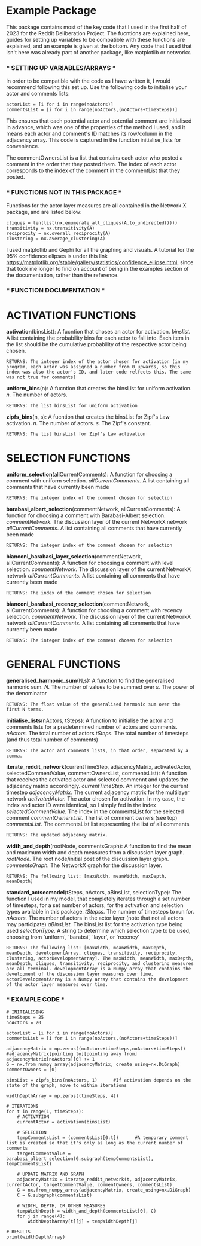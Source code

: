 # Example Package

This package contains most of the key code that I used in the first half of 2023 for the Reddit Deliberation Project. 
The fucntions are explained here, guides for setting up variables to be compatible with these functions are explained, and an example is given at the bottom. 
Any code that I used that isn't here was already part of another package, like matplotlib or networkx. 

### * SETTING UP VARIABLES/ARRAYS * ###

In order to be compatible with the code as I have written it, I would recommend following this set up. 
Use the following code to initialise your actor and comments lists: 
```
actorList = [i for i in range(noActors)]
commentsList = [i for i in range(noActors,(noActors+timeSteps))]
```
This ensures that each potential actor and potential comment are initialised in advance, which was one of the properties of the method I used, and it means each actor and comment's ID matches its row/column in the adjacency array. This code is captured in the function initialise_lists for convenience. 

The commentOwnersList is a list that contains each actor who posted a comment in the order that they posted them. The index of each actor corresponds to the index of the comment in the commentList that they posted. 


### * FUNCTIONS NOT IN THIS PACKAGE * ###

Functions for the actor layer measures are all contained in the Network X package, and are listed below: 
```
cliques = len(list(nx.enumerate_all_cliques(A.to_undirected())))
transitivity = nx.transitivity(A)
reciprocity = nx.overall_reciprocity(A)
clustering = nx.average_clustering(A)
```
I used matplotlib and Gephi for all the graphing and visuals. A tutorial for the 95% confidence elipses is under this link https://matplotlib.org/stable/gallery/statistics/confidence_ellipse.html, since that took me longer to find on account of being in the examples section of the documentation, rather than the reference. 


### * FUNCTION DOCUMENTATION * ###

# ACTIVATION FUNCTIONS

**activation**(binsList):
A fucntion that choses an actor for activation. 
    *binslist.* A list containing the probability bins for each actor to fall into. Each item in the list should be the cumulative probability of the respective actor being chosen. 

    RETURNS: The integer index of the actor chosen for activation (in my program, each actor was assigned a number from 0 upwards, so this index was also the actor's ID, and later code relfects this. The same was not true for comments)

**uniform_bins**(n):
A fucntion that creates the binsList for uniform activation.
    *n.* The number of actors. 
    
    RETURNS: The list binsList for uniform activation

**zipfs_bins**(n, s):
A fucntion that creates the binsList for Zipf's Law activation.
    *n.* The number of actors. 
    *s.* The Zipf's constant. 

    RETURNS: The list binsList for Zipf's Law activation


# SELECTION FUNCTIONS

**uniform_selection**(allCurrentComments):
A function for choosing a comment with uniform selection. 
    *allCurrentComments.* A list containing all comments that have currently been made

    RETURNS: The integer index of the comment chosen for selection

**barabasi_albert_selection**(commentNetwork, allCurrentComments):
A function for choosing a comment with Barabasi-Albert selection. 
    *commentNetwork.* The discussion layer of the current NetworkX network
    *allCurrentComments.* A list containing all comments that have currently been made

    RETURNS: The integer index of the comment chosen for selection

**bianconi_barabasi_layer_selection**(commentNetwork, allCurrentComments):
A function for choosing a comment with level selection. 
    *commentNetwork.* The discussion layer of the current NetworkX network
    *allCurrentComments.* A list containing all comments that have currently been made

    RETURNS: The index of the comment chosen for selection

**bianconi_barabasi_recency_selection**(commentNetwork, allCurrentComments):
A function for choosing a comment with recency selection. 
    *commentNetwork.* The discussion layer of the current NetworkX network
    *allCurrentComments.* A list containing all comments that have currently been made

    RETURNS: The integer index of the comment chosen for selection


# GENERAL FUNCTIONS

**generalised_harmonic_sum**(N,s):
A function to find the generalised harmonic sum. 
    *N.* The number of values to be summed over
    *s.* The power of the denominator

    RETURNS: The float value of the generalised harmonic sum over the first N terms. 

**initialise_lists**(nActors, tSteps):
A function to initialise the actor and comments lists for a predetermined number of actors and comments. 
    *nActors.* The total number of actors
    *tSteps.* The total number of timesteps (and thus total number of comments)
    
    RETURNS: The actor and comments lists, in that order, separated by a comma. 

**iterate_reddit_network**(currentTimeStep, adjacencyMatrix, activatedActor, selectedCommentValue, commentOwnersList, commentsList):
A function that receives the activated actor and selected commennt and updates the adjacency matrix accordingly.
    *currentTimeStep.* An integer for the current timestep
    *adjacencyMatrix.* The current adjacency matrix for the multilayer network
    *activatedActor.* The actor chosen for activation. In my case, the index and actor ID were identical, so I simply fed in the index
    *selectedCommentValue.* The index in the commentsList for the selected comment
    *commentOwnersList.* The list of comment owners (see top)
    *commentsList.* The commentsList list representing the list of all comments

    RETURNS: The updated adjacency matrix. 

**width_and_depth**(rootNode, commentsGraph):
A function to find the mean and maximum width and depth measures from a discussion layer graph. 
    *rootNode.* The root node/initial post of the discussion layer graph. 
    *commentsGraph.* The NetworkX graph for the discussion layer. 

    RETURNS: The following list: [maxWidth, meanWidth, maxDepth, meanDepth]

**standard_actsecmodel**(tSteps, nActors, aBinsList, selectionType):
The function I used in my model, that completely iterates through a set number of timesteps, for a set number of actors, for the activation and selection types available in this package. 
    *tStepss.* The number of timesteps to run for. 
    *nActors.* The number of actors in the actor layer (note that not all actors may participate)
    *aBinsList.* The binsList list for the activation type being used 
    *selectionType.* A string to determine which selection type to be used, choosing from 'uniform', 'barabsi', 'layer', or 'recency'

    RETURNS: The following list: [maxWidth, meanWidth, maxDepth, meanDepth, developmentArray, cliques, transitivity, reciprocity, clustering, actorDevelopmentArray]. The maxWidth, meanWidth, maxDepth, meanDepth, cliques, transitivity, reciprocity, and clustering measures are all terminal. developmentArray is a Numpy array that contains the development of the discussion layer measures over time. actorDevelopmentArray is a Numpy array that contains the development of the actor layer measures over time. 



### * EXAMPLE CODE * ###
```
# INITIALISING
timeSteps = 25
noActors = 20

actorList = [i for i in range(noActors)]
commentsList = [i for i in range(noActors,(noActors+timeSteps))]

adjacencyMatrix = np.zeros((noActors+timeSteps,noActors+timeSteps))         #adjacencyMatrix[pointing to][pointing away from]
adjacencyMatrix[noActors][0] += 1
G = nx.from_numpy_array(adjacencyMatrix, create_using=nx.DiGraph)
commentOwners = [0]

binsList = zipfs_bins(noActors, 1)      #If activation depends on the state of the graph, move to within iterations

widthDepthArray = np.zeros((timeSteps, 4))

# ITERATIONS
for t in range(1, timeSteps): 
    # ACTIVATION
    currentActor = activation(binsList)
    
    # SELECTION
    tempCommentsList = (commentsList[0:t])      #A temporary comment list is created so that it's only as long as the current number of comments
    targetCommentValue = barabasi_albert_selection(G.subgraph(tempCommentsList), tempCommentsList)

    # UPDATE MATRIX AND GRAPH
    adjacencyMatrix = iterate_reddit_network(t, adjacencyMatrix, currentActor, targetCommentValue, commentOwners, commentsList)
    G = nx.from_numpy_array(adjacencyMatrix, create_using=nx.DiGraph)
    C = G.subgraph(commentsList)

    # WIDTH, DEPTH, OR OTHER MEASURES
    tempWidthDepth = width_and_depth(commentsList[0], C)
    for j in range(4):
        widthDepthArray[t][j] = tempWidthDepth[j]

# RESULTS
print(widthDepthArray)
```